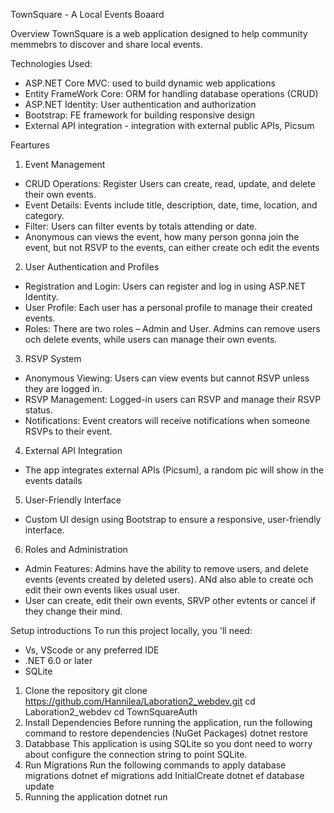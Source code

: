 TownSquare - A Local Events Boaard 

Overview
TownSquare is a web application designed to help community memmebrs to discover and share local events. 

Technologies Used:
- ASP.NET Core MVC: used to build dynamic web applications
- Entity FrameWork Core: ORM for handling database operations (CRUD)
- ASP.NET Identity: User authentication and authorization
- Bootstrap: FE framework for building responsive design
- External API integration - integration with external public APIs, Picsum

Feartures
1. Event Management
- CRUD Operations: Register Users can create, read, update, and delete their own events.
- Event Details: Events include title, description, date, time, location, and category.
- Filter: Users can filter events by totals attending or date.
- Anonymous can views the event, how many person gonna join the event, but not RSVP to the events, can either create och edit the events

2. User Authentication and Profiles
- Registration and Login: Users can register and log in using ASP.NET Identity.
- User Profile: Each user has a personal profile to manage their created events.
- Roles: There are two roles – Admin and User. Admins can remove users och delete events, while users can manage their own events.

3. RSVP System
- Anonymous Viewing: Users can view events but cannot RSVP unless they are logged in.
- RSVP Management: Logged-in users can RSVP and manage their RSVP status.
- Notifications: Event creators will receive notifications when someone RSVPs to their event.

4. External API Integration
- The app integrates external APIs (Picsum), a random pic will show in the events datails

5. User-Friendly Interface
- Custom UI design using Bootstrap to ensure a responsive, user-friendly interface.

6. Roles and Administration
- Admin Features: Admins have the ability to remove users, and delete events (events created by deleted users). ANd also able to create och edit their own events likes usual user. 
- User can create, edit their own events, SRVP other evtents or cancel if they change their mind.

Setup introductions
To run this project locally, you 'll need:
- Vs, VScode or any preferred IDE
- .NET 6.0 or later
- SQLite

1. Clone the repository
   git clone https://github.com/Hannilea/Laboration2_webdev.git
   cd Laboration2_webdev
   cd TownSquareAuth
2. Install Dependencies
   Before running the application, run the following command to restore dependencies (NuGet Packages)
   dotnet restore
3. Databbase
   This application is using SQLite so you dont need to worry about configure the connection string to point SQLite. 
4. Run Migrations
   Run the following commands to apply database migrations
   dotnet ef migrations add InitialCreate
   dotnet ef database update
5. Running the application
   dotnet run





